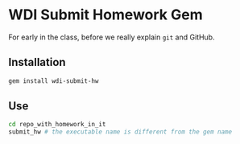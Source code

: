 # WDI Submit Homework Gem

For early in the class, before we really explain `git` and GitHub.

## Installation

```bash
gem install wdi-submit-hw
```

## Use

```bash
cd repo_with_homework_in_it
submit_hw # the executable name is different from the gem name
```
